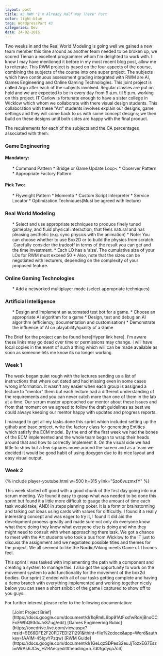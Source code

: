 ```yaml
---
layout: post
title: #3 RWM "I'm Already Half Way There" Port
color: light-blue
tags: WordpressPort #3
categories: Dev
date: 24-02-2016
---
```


Two weeks in and the Real World Modeling is going well we gained a new team member this time around as another team needed to be broken up, we scored Tienan a excellent programmer whom I'm delighted to work with. I know I may have mentioned it before in my most recent blog post, allow me to reiterate. This RWM project is based on the four aspects of the course, combining the subjects of the course into one super project. The subjects which have continuous assessment grading integrated with RWM are AI, Games Engineering and Online Gaming Technologies. This joint project is called Argo after each of the subjects involved. Regular classes are put on hold and we are expected to be in every day from 9 a.m. til 5 p.m. working on this project. IT Carlow is fortunate enough to have a sister college in Wicklow which whom we collaborate with there visual design students. This collaboration with these "Art" students involves explain our designs, game settings and they will come back to us with some concept designs; we then build on these designs until both sides are happy with the final product.

The requirements for each of the subjects and the CA percentages associated with them:
<h3>Game Engineering</h3>
<h4>Mandatory:</h4>
<ul>
	* Command Pattern
	* Bridge or Game Update Loop<
	* Observer Pattern
	* Appropriate Factory Pattern
</ul>
<h4>Pick Two:</h4>
<ul>
	* Flyweight Pattern
	* Momento
	* Custom Script Interpreter
	* Service Locator
	* Optimization Techniques(Must be agreed with lecture)
</ul>
<h3>Real World Modeling</h3>
<ul>
* Select and use appropriate techniques to produce finely tuned gameplay, and fluid physical interaction, that feels natural and has pleasing aesthetic (e.g. sync physics with the animation)
* Note: You can choose whether to use Box2D or to build the physics from scratch.  Carefully consider the tradeoff in terms of the result you can get and the time investment.
* Each LO has a ‘size’. The cumulative size of your LOs for RWM must exceed 50
* Also, note that the sizes can be negotiated with lecturers, depending on the complexity of your proposed feature.
</ul>
<h3>Online Gaming Technologies</h3>
<ul>
	* Add a networked multiplayer mode (select appropriate techniques)
</ul>
<h3>Artificial Intelligence</h3>
<ul>
	* Design and implement an automated test bot for a game.
	* Choose an appropriate AI algorithm for a game
	* Design, test and debug an AI algorithm (efficiency, documentation and customisation)
	* Demonstrate the influence of AI on playability/quality of a Game
</ul>
The Brief for the project can be found here[Hyper link here]. I'm aware these links may go dead over time or permissions may change. I will have local copies in the event of such a thing which will can be made available as soon as someone lets me know its no longer working.
<h3>Week 1</h3>
The week began quiet rough with the lectures sending us a list of instructions that where out dated and had missing even in some cases wrong information. It wasn't any easier when each group is assigned a lecture to "mentor" them but each lecture had a different understanding of the requirements and you can never catch more than one of them in the lab at a time. Our scrum master approached our mentor about these issues and from that moment on we agreed to follow the draft guidelines as best we could always keeping our mentor happy with updates and progress reports.

I managed to get all my tasks done this sprint which included setting up the github and base project, write the factory class for generating Entities which satisfy the ECM model. By the end of the first week we had the bones of the ECM implemented and the whole team began to wrap their heads around that and how to correctly implement it. On the visual side we had little to show but a few squares move around the screen and as a team we decided it would be good habit of using doxygen due to its nice layout and easy visual output.
<h3>Week 2</h3>
{% include player-youtube.html w=500 h=315 ylink="Szo6vuzmxfY" %}

This week started off good with a good chunk of the first day going into our scrum meeting. We found it easy to grasp what was needed to be done this sprint but found it a little more difficult to gauge the amount of time each task would take, AND! in steps planning poker. It is a form or brainstorming and talking out ideas using cards with values for difficultly. I found it a really interesting concept and was eager to try it, I found it did aid the development process greatly and made sure not only do everyone know what there doing they know what everyone else is doing and who they might need to consult with when approaching there task. We got a chance to meet with the Art students who took a bus from Wicklow to the IT just to discuss the assignment and we negotiated possible titles and themes for the project. We all seemed to like the Nordic/Viking meets Game of Thrones feel.

This sprint I was tasked with implementing the path with a component and creating a system to manage this. I also got the opportunity to work on the movement system to add functionality for the movement of the box2d bodies. Our sprint 2 ended with all of our tasks getting complete and having a demo branch with everything implemented and working together nicely below you can seen a short snibbit of the game I captured to show off to you guys.

For further interest please refer to the following documentation:
<ul>
  [Joint Project Brief](https://docs.google.com/document/d/1lqRmIL6bp91AtFxsfwRqVjBnoCCEoEWbQ93dcJvSZug/edit)
  [Games Engineering Rubic](https://onedrive.live.com/view.aspx?resid=5E66DFE2F20FD7ED!211291&ithint=file%2cdocx&app=Word&authkey=!AA1M-45IgvYPzqw)
  [RWM Guide](https://docs.google.com/document/d/1GeLqzSDPes32euJjTozxEG7Esz5nWrAs6JCw_HZRAec/edit#heading=h.7d01gdyqa7c6)
</ul>